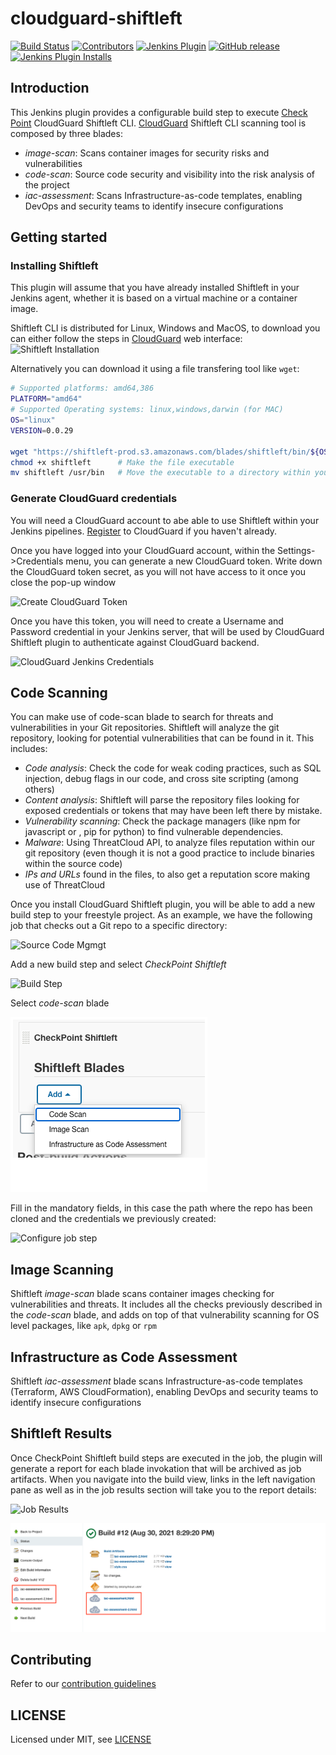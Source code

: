 # cloudguard-shiftleft

[![Build Status](https://ci.jenkins.io/job/Plugins/job/cloudguard-shiftleft-plugin/job/master/badge/icon)](https://ci.jenkins.io/job/Plugins/job/cloudguard-shiftleft-plugin/job/master/)
[![Contributors](https://img.shields.io/github/contributors/jenkinsci/cloudguard-shiftleft-plugin.svg)](https://github.com/jenkinsci/cloudguard-shiftleft-plugin/graphs/contributors)
[![Jenkins Plugin](https://img.shields.io/jenkins/plugin/v/cloudguard-shiftleft.svg)](https://plugins.jenkins.io/cloudguard-shiftleft)
[![GitHub release](https://img.shields.io/github/release/jenkinsci/cloudguard-shiftleft-plugin.svg?label=changelog)](https://github.com/jenkinsci/cloudguard-shiftleft-plugin/releases/latest)
[![Jenkins Plugin Installs](https://img.shields.io/jenkins/plugin/i/cloudguard-shiftleft.svg?color=blue)](https://plugins.jenkins.io/cloudguard-shiftleft)

## Introduction

This Jenkins plugin provides a configurable build step to execute [Check
Point](https://www.checkpoint.com/) CloudGuard Shiftleft CLI.
[CloudGuard](https://secure.dome9.com/v2/) Shiftleft CLI scanning tool is
composed by three blades:

* _image-scan_: Scans container images for security risks and vulnerabilities
* _code-scan_: Source code security and visibility into the risk analysis of the project
* _iac-assessment_: Scans Infrastructure-as-code templates,
  enabling DevOps and security teams to identify insecure configurations

## Getting started

### Installing Shiftleft

This plugin will assume that you have already installed Shiftleft in your
Jenkins agent, whether it is based on a virtual machine or a container image.

Shiftleft CLI is distributed for Linux, Windows and MacOS, to download you can
either follow the steps in [CloudGuard](https://secure.dome9.com/v2/) web
interface:
![Shiftleft Installation](doc/img/shiftleft_download.gif)

Alternatively you can download it using a file transfering tool like `wget`:

```bash
# Supported platforms: amd64,386
PLATFORM="amd64"
# Supported Operating systems: linux,windows,darwin (for MAC)
OS="linux"
VERSION=0.0.29

wget "https://shiftleft-prod.s3.amazonaws.com/blades/shiftleft/bin/${OS}/${PLATFORM}/${VERSION}/shiftleft"
chmod +x shiftleft      # Make the file executable
mv shiftleft /usr/bin   # Move the executable to a directory within your PATH
```

### Generate CloudGuard credentials

You will need a CloudGuard account to abe able to use Shiftleft within your
Jenkins pipelines. [Register](https://secure.dome9.com/v2/register/invite) to
CloudGuard if you haven't already.

Once you have logged into your CloudGuard account, within the
Settings->Credentials menu, you can generate a new CloudGuard token.  Write
down the CloudGuard token secret, as you will not have access to it once you
close the pop-up window

![Create CloudGuard Token](doc/img/cloudguard_token.gif)

Once you have this token, you will need to create a Username and Password
credential in your Jenkins server, that will be used by CloudGuard Shiftleft
plugin to authenticate against CloudGuard backend.

![CloudGuard Jenkins Credentials](doc/img/cloudguard_jenkins_credentials.png)

## Code Scanning

You can make use of code-scan blade to search for threats and vulnerabilities
in your Git repositories. Shiftleft will analyze the git repository, looking
for potential vulnerabilities that can be found in it. This includes:
- *Code analysis*: Check the code for weak coding practices, such as SQL
  injection, debug flags in our code, and cross site scripting (among others)
- *Content analysis*: Shiftleft will parse the repository files looking for
  exposed credentials or tokens that may have been left there by mistake.
- *Vulnerability scanning*: Check the package managers (like npm for javascript or ,
  pip for python) to find vulnerable dependencies.
- *Malware*: Using ThreatCloud API, to analyze files reputation within our git
  repository (even though it is not a good practice to include binaries within
  the source code)
- *IPs and URLs* found in the files, to also get a reputation score making use of
  ThreatCloud

Once you install CloudGuard Shiftleft plugin, you will be able to add a new
build step to your freestyle project. As an example, we have the following job
that checks out a Git repo to a specific directory:

![Source Code Mgmgt](doc/img/source_code_mgmt.png)

Add a new build step and select _CheckPoint Shiftleft_

![Build Step](doc/img/add_build_step.png)

Select _code-scan_ blade

![Code Scan blade](doc/img/select_blade.png)

Fill in the mandatory fields, in this case the path where the repo has been
cloned and the credentials we previously created:

![Configure job step](doc/img/code_scan_step.png)

## Image Scanning

Shiftleft _image-scan_ blade scans container images checking for
vulnerabilities and threats. It includes all the checks previously described in
the _code-scan_ blade, and adds on top of that vulnerability scanning for OS
level packages, like `apk`, `dpkg` or `rpm`

## Infrastructure as Code Assessment

Shiftleft _iac-assessment_ blade scans Infrastructure-as-code templates (Terraform, AWS CloudFormation),
enabling DevOps and security teams to identify insecure configurations

## Shiftleft Results

Once CheckPoint Shiftleft build steps are executed in the job, the plugin will
generate a report for each blade invokation that will be archived as job
artifacts. When you navigate into the build view, links in the left navigation
pane as well as in the job results section will take you to the report details:

![Job Results](doc/img/job_results.png)

![Job Results](doc/img/job_results_iac.png)



## Contributing

Refer to our [contribution guidelines](https://github.com/jenkinsci/.github/blob/master/CONTRIBUTING.md)

## LICENSE

Licensed under MIT, see [LICENSE](LICENSE.md)

